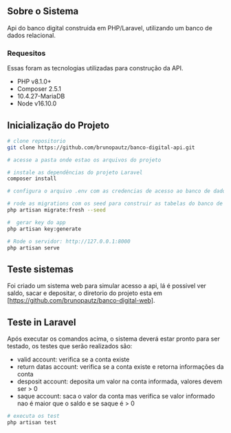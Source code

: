 ## Sobre o Sistema

Api do banco digital construida em PHP/Laravel, utilizando um banco de dados relacional.

### Requesitos

Essas foram as tecnologias utilizadas para construção da API.

- PHP v8.1.0+
- Composer 2.5.1   
- 10.4.27-MariaDB  
- Node v16.10.0


## Inicialização do Projeto
```bash
# clone repositorio
git clone https://github.com/brunopautz/banco-digital-api.git

# acesse a pasta onde estao os arquivos do projeto

# instale as dependências do projeto Laravel
composer install

# configura o arquivo .env com as credencias de acesso ao banco de dados

# rode as migrations com os seed para construir as tabelas do banco de dados e popular com dados
php artisan migrate:fresh --seed

#  gerar key do app
php artisan key:generate

# Rode o servidor: http://127.0.0.1:8000
php artisan serve
```

## Teste sistemas

Foi criado um sistema web para simular acesso a api, lá é possivel ver saldo, sacar e depositar, o diretorio do projeto esta em [https://github.com/brunopautz/banco-digital-web].

## Teste in Laravel

Após executar os comandos acima, o sistema deverá estar pronto para ser testado, os testes que serão realizados são:
- valid account: verifica se a conta existe
- return datas account: verifica se a conta existe e retorna informações da conta
- desposit account: deposita um valor na conta informada, valores devem ser > 0  
- saque account: saca o valor da conta mas verifica se valor informado nao é maior que o saldo e se saque é > 0

```bash
# executa os test
php artisan test
```
